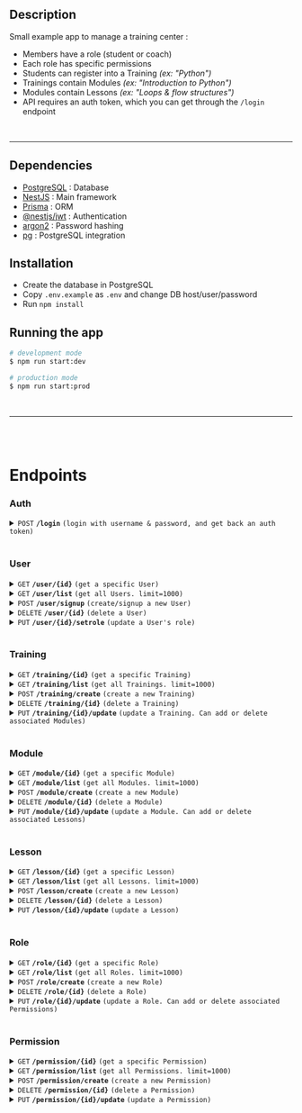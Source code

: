 ## Description

Small example app to manage a training center :
- Members have a role (student or coach)
- Each role has specific permissions
- Students can register into a Training *(ex: "Python")*
- Trainings contain Modules *(ex: "Introduction to Python")*
- Modules contain Lessons *(ex: "Loops & flow structures")*
- API requires an auth token, which you can get through the `/login` endpoint

<br><hr>

## Dependencies

- [PostgreSQL](https://www.postgresql.org/download/) : Database
- [NestJS](https://github.com/nestjs/nest) : Main framework
- [Prisma](https://github.com/prisma/prisma) : ORM
- [@nestjs/jwt](https://www.npmjs.com/package/@nestjs/jwt) : Authentication
- [argon2](https://www.npmjs.com/package/argon2) : Password hashing
- [pg](https://www.npmjs.com/package/pg) : PostgreSQL integration

## Installation

- Create the database in PostgreSQL
- Copy `.env.example` as `.env` and change DB host/user/password
- Run `npm install`

## Running the app

```bash
# development mode
$ npm run start:dev

# production mode
$ npm run start:prod
```

<br><hr><br><br>





# Endpoints


### Auth

<details>
 <summary><code>POST</code> <code><b>/login</b></code> <code>(login with username & password, and get back an auth token)</code></summary>

##### Parameters

> | name      |  type     | data type               | description                                                           |
> |-----------|-----------|-------------------------|-----------------------------------------------------------------------|
> | name      |  required | string                  | username                                                              |
> | password  |  required | string                  | password                                                              |

##### Responses

> | http code     | content-type                      | response                                                            |
> |---------------|-----------------------------------|---------------------------------------------------------------------|
> | `200`         | `application/json`                | ` `                                                                 |
> | `TODO`        | `application/json`                | ` `                                                                 |

##### Example cURL

> ```bash
>  curl -X GET -H "Content-Type: application/json" http://localhost:3000/login
> ```

</details><br>



### User

<details>
 <summary><code>GET</code> <code><b>/user/{id}</b></code> <code>(get a specific User)</code></summary>

##### Parameters

> | name      |  type     | data type               | description                                                           |
> |-----------|-----------|-------------------------|-----------------------------------------------------------------------|
> | id        |  required | int                     | User id                                                               |

##### Responses

> | http code     | content-type                      | response                                                            |
> |---------------|-----------------------------------|---------------------------------------------------------------------|
> | `200`         | `application/json`                | User                                                                |
> | `404`         | `application/json`                | `{"code":"404","message":"Not Found"}`                              |

##### Example cURL

> ```bash
>  curl -X GET -H "Content-Type: application/json" -H "Authorization: Bearer [token]" http://localhost:3000/user/1
> ```

</details>


<details>
 <summary><code>GET</code> <code><b>/user/list</b></code> <code>(get all Users. limit=1000)</code></summary>

##### Parameters

> None

##### Responses

> | http code     | content-type                      | response                                                            |
> |---------------|-----------------------------------|---------------------------------------------------------------------|
> | `200`         | `application/json`                | User[]                                                              |
> | `404`         | `application/json`                | `{"code":"404","message":"Not Found"}`                              |

##### Example cURL

> ```bash
>  curl -X GET -H "Content-Type: application/json" -H "Authorization: Bearer [token]" http://localhost:3000/user/list
> ```

</details>


<details>
 <summary><code>POST</code> <code><b>/user/signup</b></code> <code>(create/signup a new User)</code></summary>

##### Parameters

> | name      |  type     | data type               | description                                                           |
> |-----------|-----------|-------------------------|-----------------------------------------------------------------------|
> | roleID    |  required | int                     | N/A                                                                   |
> | name      |  required | string                  | username                                                              |
> | password  |  required | string                  | password (will be hashed)                                             |

##### Responses

> | http code     | content-type                      | response                                                            |
> |---------------|-----------------------------------|---------------------------------------------------------------------|
> | `200`         | `application/json`                | User                                                                |
> | `404`         | `application/json`                | `{"code":"404","message":"Not Found"}`                              |

##### Example cURL

> ```bash
>  curl -X POST -H "Content-Type: application/json" -H "Authorization: Bearer [token]" -d data.json http://localhost:3000/user/signup
> ```

</details>


<details>
 <summary><code>DELETE</code> <code><b>/user/{id}</b></code> <code>(delete a User)</code></summary>

##### Parameters

> | name      |  type     | data type               | description                                                           |
> |-----------|-----------|-------------------------|-----------------------------------------------------------------------|
> | id        |  required | int                     | User id                                                               |

##### Responses

> | http code     | content-type                      | response                                                            |
> |---------------|-----------------------------------|---------------------------------------------------------------------|
> | `200`         | `application/json`                | User                                                                |
> | `404`         | `application/json`                | `{"code":"404","message":"Not Found"}`                              |

##### Example cURL

> ```bash
>  curl -X DELETE -H "Content-Type: application/json" -H "Authorization: Bearer [token]" http://localhost:3000/user/1/delete
> ```

</details>


<details>
 <summary><code>PUT</code> <code><b>/user/{id}/setrole</b></code> <code>(update a User's role)</code></summary>

##### Parameters

> | name      |  type     | data type               | description                                                           |
> |-----------|-----------|-------------------------|-----------------------------------------------------------------------|
> | id        |  required | int                     | User id                                                               |
> | roleID    |  required | int                     | roleId of the new role                                                |

##### Responses

> | http code     | content-type                      | response                                                            |
> |---------------|-----------------------------------|---------------------------------------------------------------------|
> | `200`         | `application/json`                | User                                                                |
> | `404`         | `application/json`                | `{"code":"404","message":"Not Found"}`                              |

##### Example cURL

> ```bash
>  curl -X PUT -H "Content-Type: application/json" -H "Authorization: Bearer [token]" -d data.json http://localhost:3000/user/1/setrole
> ```

</details>


<br>


### Training

<details>
 <summary><code>GET</code> <code><b>/training/{id}</b></code> <code>(get a specific Training)</code></summary>

##### Parameters

> | name      |  type     | data type               | description                                                           |
> |-----------|-----------|-------------------------|-----------------------------------------------------------------------|
> | id        |  required | int                     | Training id                                                           |

##### Responses

> | http code     | content-type                      | response                                                            |
> |---------------|-----------------------------------|---------------------------------------------------------------------|
> | `200`         | `application/json`                | Training                                                            |
> | `404`         | `application/json`                | `{"code":"404","message":"Not Found"}`                              |

##### Example cURL

> ```bash
>  curl -X GET -H "Content-Type: application/json" -H "Authorization: Bearer [token]" http://localhost:3000/training/1
> ```

</details>


<details>
 <summary><code>GET</code> <code><b>/training/list</b></code> <code>(get all Trainings. limit=1000)</code></summary>

##### Parameters

> None

##### Responses

> | http code     | content-type                      | response                                                            |
> |---------------|-----------------------------------|---------------------------------------------------------------------|
> | `200`         | `application/json`                | Training[]                                                          |
> | `404`         | `application/json`                | `{"code":"404","message":"Not Found"}`                              |

##### Example cURL

> ```bash
>  curl -X GET -H "Content-Type: application/json" -H "Authorization: Bearer [token]" http://localhost:3000/training/list
> ```

</details>


<details>
 <summary><code>POST</code> <code><b>/training/create</b></code> <code>(create a new Training)</code></summary>

##### Parameters

> | name      |  type     | data type               | description                                                           |
> |-----------|-----------|-------------------------|-----------------------------------------------------------------------|
> | name      |  required | string                  | Name of the Training                                                  |
> | modules   |  required | int[]                   | Array of Module ids to include in this Training                       |
> | coachId   |  required | int                     | User ID of the coach assigned to this module                          |

##### Responses

> | http code     | content-type                      | response                                                            |
> |---------------|-----------------------------------|---------------------------------------------------------------------|
> | `200`         | `application/json`                | Training                                                            |
> | `TODO`        | `application/json`                |                                                                     |

##### Example cURL

> ```bash
>  curl -X POST -H "Content-Type: application/json" -H "Authorization: Bearer [token]" -d data.json http://localhost:3000/training/create
> ```

</details>


<details>
 <summary><code>DELETE</code> <code><b>/training/{id}</b></code> <code>(delete a Training)</code></summary>

##### Parameters

> | name      |  type     | data type               | description                                                           |
> |-----------|-----------|-------------------------|-----------------------------------------------------------------------|
> | id        |  required | int                     | Training id                                                               |

##### Responses

> | http code     | content-type                      | response                                                            |
> |---------------|-----------------------------------|---------------------------------------------------------------------|
> | `200`         | `application/json`                | Training                                                                |
> | `404`         | `application/json`                | `{"code":"404","message":"Not Found"}`                              |

##### Example cURL

> ```bash
>  curl -X DELETE -H "Content-Type: application/json" -H "Authorization: Bearer [token]" http://localhost:3000/training/1/delete
> ```

</details>


<details>
 <summary><code>PUT</code> <code><b>/training/{id}/update</b></code> <code>(update a Training. Can add or delete associated Modules)</code></summary>

##### Parameters

> | name           |  type     | data type               | description                                                           |
> |----------------|-----------|-------------------------|-----------------------------------------------------------------------|
> | name           |  optional | string                  | Training id                                                           |
> | addModules     |  optional | int[]                   | list of Modules to add to this Training                               |
> | deleteModules  |  optional | int[]                   | list of Modules to delete from this Training                          |

##### Responses

> | http code     | content-type                      | response                                                            |
> |---------------|-----------------------------------|---------------------------------------------------------------------|
> | `200`         | `application/json`                | Training                                                            |
> | `404`         | `application/json`                | `{"code":"404","message":"Not Found"}`                              |

##### Example cURL

> ```bash
>  curl -X PUT -H "Content-Type: application/json" -H "Authorization: Bearer [token]" -d data.json http://localhost:3000/training/1/update
> ```

</details>


<br>


### Module

<details>
 <summary><code>GET</code> <code><b>/module/{id}</b></code> <code>(get a specific Module)</code></summary>

##### Parameters

> | name      |  type     | data type               | description                                                           |
> |-----------|-----------|-------------------------|-----------------------------------------------------------------------|
> | id        |  required | int                     | Module id                                                           |

##### Responses

> | http code     | content-type                      | response                                                            |
> |---------------|-----------------------------------|---------------------------------------------------------------------|
> | `200`         | `application/json`                | Module                                                            |
> | `404`         | `application/json`                | `{"code":"404","message":"Not Found"}`                              |

##### Example cURL

> ```bash
>  curl -X GET -H "Content-Type: application/json" -H "Authorization: Bearer [token]" http://localhost:3000/module/1
> ```

</details>


<details>
 <summary><code>GET</code> <code><b>/module/list</b></code> <code>(get all Modules. limit=1000)</code></summary>

##### Parameters

> None

##### Responses

> | http code     | content-type                      | response                                                            |
> |---------------|-----------------------------------|---------------------------------------------------------------------|
> | `200`         | `application/json`                | Module[]                                                          |
> | `404`         | `application/json`                | `{"code":"404","message":"Not Found"}`                              |

##### Example cURL

> ```bash
>  curl -X GET -H "Content-Type: application/json" -H "Authorization: Bearer [token]" http://localhost:3000/module/list
> ```

</details>


<details>
 <summary><code>POST</code> <code><b>/module/create</b></code> <code>(create a new Module)</code></summary>

##### Parameters

> | name      |  type     | data type               | description                                                           |
> |-----------|-----------|-------------------------|-----------------------------------------------------------------------|
> | name      |  required | string                  | Name of the Module                                                    |
> | lessons   |  optional | int[]                   | Array of Lessons to include in this Module                            |

##### Responses

> | http code     | content-type                      | response                                                            |
> |---------------|-----------------------------------|---------------------------------------------------------------------|
> | `200`         | `application/json`                | Module                                                            |
> | `TODO`        | `application/json`                |                                                                     |

##### Example cURL

> ```bash
>  curl -X POST -H "Content-Type: application/json" -H "Authorization: Bearer [token]" -d data.json http://localhost:3000/module/create
> ```

</details>


<details>
 <summary><code>DELETE</code> <code><b>/module/{id}</b></code> <code>(delete a Module)</code></summary>

##### Parameters

> | name      |  type     | data type               | description                                                           |
> |-----------|-----------|-------------------------|-----------------------------------------------------------------------|
> | id        |  required | int                     | Module id                                                               |

##### Responses

> | http code     | content-type                      | response                                                            |
> |---------------|-----------------------------------|---------------------------------------------------------------------|
> | `200`         | `application/json`                | Module                                                                |
> | `404`         | `application/json`                | `{"code":"404","message":"Not Found"}`                              |

##### Example cURL

> ```bash
>  curl -X DELETE -H "Content-Type: application/json" -H "Authorization: Bearer [token]" http://localhost:3000/module/1/delete
> ```

</details>


<details>
 <summary><code>PUT</code> <code><b>/module/{id}/update</b></code> <code>(update a Module. Can add or delete associated Lessons)</code></summary>

##### Parameters

> | name           |  type     | data type               | description                                                           |
> |----------------|-----------|-------------------------|-----------------------------------------------------------------------|
> | name           |  optional | string                  | Module id                                                             |
> | addLessons     |  optional | int[]                   | list of Lessons to add to this Module                                 |
> | deleteLessons  |  optional | int[]                   | list of Lessons to delete from this Module                            |

##### Responses

> | http code     | content-type                      | response                                                            |
> |---------------|-----------------------------------|---------------------------------------------------------------------|
> | `200`         | `application/json`                | Module                                                              |
> | `404`         | `application/json`                | `{"code":"404","message":"Not Found"}`                              |

##### Example cURL

> ```bash
>  curl -X PUT -H "Content-Type: application/json" -H "Authorization: Bearer [token]" -d data.json http://localhost:3000/module/1/update
> ```

</details>


<br>


### Lesson

<details>
 <summary><code>GET</code> <code><b>/lesson/{id}</b></code> <code>(get a specific Lesson)</code></summary>

##### Parameters

> | name      |  type     | data type               | description                                                           |
> |-----------|-----------|-------------------------|-----------------------------------------------------------------------|
> | id        |  required | int                     | Lesson id                                                             |

##### Responses

> | http code     | content-type                      | response                                                            |
> |---------------|-----------------------------------|---------------------------------------------------------------------|
> | `200`         | `application/json`                | Lesson                                                              |
> | `404`         | `application/json`                | `{"code":"404","message":"Not Found"}`                              |

##### Example cURL

> ```bash
>  curl -X GET -H "Content-Type: application/json" -H "Authorization: Bearer [token]" http://localhost:3000/lesson/1
> ```

</details>


<details>
 <summary><code>GET</code> <code><b>/lesson/list</b></code> <code>(get all Lessons. limit=1000)</code></summary>

##### Parameters

> None

##### Responses

> | http code     | content-type                      | response                                                            |
> |---------------|-----------------------------------|---------------------------------------------------------------------|
> | `200`         | `application/json`                | Lesson[]                                                          |
> | `404`         | `application/json`                | `{"code":"404","message":"Not Found"}`                              |

##### Example cURL

> ```bash
>  curl -X GET -H "Content-Type: application/json" -H "Authorization: Bearer [token]" http://localhost:3000/lesson/list
> ```

</details>


<details>
 <summary><code>POST</code> <code><b>/lesson/create</b></code> <code>(create a new Lesson)</code></summary>

##### Parameters

> | name      |  type     | data type               | description                                                           |
> |-----------|-----------|-------------------------|-----------------------------------------------------------------------|
> | name      |  optional | string                  | Name of the Lesson                                                    |
> | content   |  required | int[]                   | Array of Lessons to include in this Lesson                            |
> | authorId  |  required | int                     | User id of author                                                     |

##### Responses

> | http code     | content-type                      | response                                                            |
> |---------------|-----------------------------------|---------------------------------------------------------------------|
> | `200`         | `application/json`                | Lesson                                                            |
> | `TODO`        | `application/json`                |                                                                     |

##### Example cURL

> ```bash
>  curl -X POST -H "Content-Type: application/json" -H "Authorization: Bearer [token]" -d data.json http://localhost:3000/lesson/create
> ```

</details>


<details>
 <summary><code>DELETE</code> <code><b>/lesson/{id}</b></code> <code>(delete a Lesson)</code></summary>

##### Parameters

> | name      |  type     | data type               | description                                                           |
> |-----------|-----------|-------------------------|-----------------------------------------------------------------------|
> | id        |  required | int                     | Lesson id                                                               |

##### Responses

> | http code     | content-type                      | response                                                            |
> |---------------|-----------------------------------|---------------------------------------------------------------------|
> | `200`         | `application/json`                | Lesson                                                                |
> | `404`         | `application/json`                | `{"code":"404","message":"Not Found"}`                              |

##### Example cURL

> ```bash
>  curl -X DELETE -H "Content-Type: application/json" -H "Authorization: Bearer [token]" http://localhost:3000/lesson/1/delete
> ```

</details>


<details>
 <summary><code>PUT</code> <code><b>/lesson/{id}/update</b></code> <code>(update a Lesson)</code></summary>

##### Parameters

> | name           |  type     | data type               | description                                                           |
> |----------------|-----------|-------------------------|-----------------------------------------------------------------------|
> | name           |  optional | string                  | Lesson id                                                             |
> | content        |  optional | string                  | Lesson text content                                                   |

##### Responses

> | http code     | content-type                      | response                                                            |
> |---------------|-----------------------------------|---------------------------------------------------------------------|
> | `200`         | `application/json`                | Lesson                                                              |
> | `404`         | `application/json`                | `{"code":"404","message":"Not Found"}`                              |

##### Example cURL

> ```bash
>  curl -X PUT -H "Content-Type: application/json" -H "Authorization: Bearer [token]" -d data.json http://localhost:3000/lesson/1/update
> ```

</details>


<br>


### Role

<details>
 <summary><code>GET</code> <code><b>/role/{id}</b></code> <code>(get a specific Role)</code></summary>

##### Parameters

> | name      |  type     | data type               | description                                                           |
> |-----------|-----------|-------------------------|-----------------------------------------------------------------------|
> | id        |  required | int                     | Role id                                                             |

##### Responses

> | http code     | content-type                      | response                                                            |
> |---------------|-----------------------------------|---------------------------------------------------------------------|
> | `200`         | `application/json`                | Role                                                              |
> | `404`         | `application/json`                | `{"code":"404","message":"Not Found"}`                              |

##### Example cURL

> ```bash
>  curl -X GET -H "Content-Type: application/json" -H "Authorization: Bearer [token]" http://localhost:3000/role/1
> ```

</details>


<details>
 <summary><code>GET</code> <code><b>/role/list</b></code> <code>(get all Roles. limit=1000)</code></summary>

##### Parameters

> None

##### Responses

> | http code     | content-type                      | response                                                            |
> |---------------|-----------------------------------|---------------------------------------------------------------------|
> | `200`         | `application/json`                | Role[]                                                          |
> | `404`         | `application/json`                | `{"code":"404","message":"Not Found"}`                              |

##### Example cURL

> ```bash
>  curl -X GET -H "Content-Type: application/json" -H "Authorization: Bearer [token]" http://localhost:3000/role/list
> ```

</details>


<details>
 <summary><code>POST</code> <code><b>/role/create</b></code> <code>(create a new Role)</code></summary>

##### Parameters

> | name         |  type     | data type               | description                                                           |
> |--------------|-----------|-------------------------|-----------------------------------------------------------------------|
> | name         |  optional | string                  | Name of the Role                                                    |
> | permissions  |  required | int[]                   | Array of Roles to include in this Role                            |

##### Responses

> | http code     | content-type                      | response                                                            |
> |---------------|-----------------------------------|---------------------------------------------------------------------|
> | `200`         | `application/json`                | Role                                                            |
> | `TODO`        | `application/json`                |                                                                     |

##### Example cURL

> ```bash
>  curl -X POST -H "Content-Type: application/json" -H "Authorization: Bearer [token]" -d data.json http://localhost:3000/role/create
> ```

</details>


<details>
 <summary><code>DELETE</code> <code><b>/role/{id}</b></code> <code>(delete a Role)</code></summary>

##### Parameters

> | name      |  type     | data type               | description                                                           |
> |-----------|-----------|-------------------------|-----------------------------------------------------------------------|
> | id        |  required | int                     | Role id                                                               |

##### Responses

> | http code     | content-type                      | response                                                            |
> |---------------|-----------------------------------|---------------------------------------------------------------------|
> | `200`         | `application/json`                | Role                                                                |
> | `404`         | `application/json`                | `{"code":"404","message":"Not Found"}`                              |

##### Example cURL

> ```bash
>  curl -X DELETE -H "Content-Type: application/json" -H "Authorization: Bearer [token]" http://localhost:3000/role/1/delete
> ```

</details>


<details>
 <summary><code>PUT</code> <code><b>/role/{id}/update</b></code> <code>(update a Role. Can add or delete associated Permissions)</code></summary>

##### Parameters

> | name               |  type     | data type               | description                                                           |
> |--------------------|-----------|-------------------------|-----------------------------------------------------------------------|
> | name               |  optional | string                  | Role id                                                               |
> | addPermissions     |  optional | string                  | List of Permissions to add to this Role                               |
> | deletePermissions  |  optional | string                  | List of Permissions to remove from this Role                          |

##### Responses

> | http code     | content-type                      | response                                                            |
> |---------------|-----------------------------------|---------------------------------------------------------------------|
> | `200`         | `application/json`                | Role                                                              |
> | `404`         | `application/json`                | `{"code":"404","message":"Not Found"}`                              |

##### Example cURL

> ```bash
>  curl -X PUT -H "Content-Type: application/json" -H "Authorization: Bearer [token]" -d data.json http://localhost:3000/role/1/update
> ```

</details>


<br>


### Permission

<details>
 <summary><code>GET</code> <code><b>/permission/{id}</b></code> <code>(get a specific Permission)</code></summary>

##### Parameters

> | name      |  type     | data type               | description                                                           |
> |-----------|-----------|-------------------------|-----------------------------------------------------------------------|
> | id        |  required | int                     | Permission id                                                             |

##### Responses

> | http code     | content-type                      | response                                                            |
> |---------------|-----------------------------------|---------------------------------------------------------------------|
> | `200`         | `application/json`                | Permission                                                              |
> | `404`         | `application/json`                | `{"code":"404","message":"Not Found"}`                              |

##### Example cURL

> ```bash
>  curl -X GET -H "Content-Type: application/json" -H "Authorization: Bearer [token]" http://localhost:3000/permission/1
> ```

</details>


<details>
 <summary><code>GET</code> <code><b>/permission/list</b></code> <code>(get all Permissions. limit=1000)</code></summary>

##### Parameters

> None

##### Responses

> | http code     | content-type                      | response                                                            |
> |---------------|-----------------------------------|---------------------------------------------------------------------|
> | `200`         | `application/json`                | Permission[]                                                          |
> | `404`         | `application/json`                | `{"code":"404","message":"Not Found"}`                              |

##### Example cURL

> ```bash
>  curl -X GET -H "Content-Type: application/json" -H "Authorization: Bearer [token]" http://localhost:3000/permission/list
> ```

</details>


<details>
 <summary><code>POST</code> <code><b>/permission/create</b></code> <code>(create a new Permission)</code></summary>

##### Parameters

> | name         |  type     | data type               | description                               |
> |--------------|-----------|-------------------------|-------------------------------------------|
> | name         |  required | string                  | Name                                      |
> | description  |  required | string                  | Description                               |

##### Responses

> | http code     | content-type                      | response                                                            |
> |---------------|-----------------------------------|---------------------------------------------------------------------|
> | `200`         | `application/json`                | Permission                                                            |
> | `TODO`        | `application/json`                |                                                                     |

##### Example cURL

> ```bash
>  curl -X POST -H "Content-Type: application/json" -H "Authorization: Bearer [token]" -d data.json http://localhost:3000/permission/create
> ```

</details>


<details>
 <summary><code>DELETE</code> <code><b>/permission/{id}</b></code> <code>(delete a Permission)</code></summary>

##### Parameters

> | name      |  type     | data type               | description                                                           |
> |-----------|-----------|-------------------------|-----------------------------------------------------------------------|
> | id        |  required | int                     | Permission id                                                               |

##### Responses

> | http code     | content-type                      | response                                                            |
> |---------------|-----------------------------------|---------------------------------------------------------------------|
> | `200`         | `application/json`                | Permission                                                                |
> | `404`         | `application/json`                | `{"code":"404","message":"Not Found"}`                              |

##### Example cURL

> ```bash
>  curl -X DELETE -H "Content-Type: application/json" -H "Authorization: Bearer [token]" http://localhost:3000/permission/1/delete
> ```

</details>


<details>
 <summary><code>PUT</code> <code><b>/permission/{id}/update</b></code> <code>(update a Permission)</code></summary>

##### Parameters

> | name               |  type     | data type               | description                                                |
> |--------------------|-----------|-------------------------|------------------------------------------------------------|
> | name               |  optional | string                  | Permission name                                            |
> | description        |  optional | string                  | Permission description                                     |

##### Responses

> | http code     | content-type                      | response                                                            |
> |---------------|-----------------------------------|---------------------------------------------------------------------|
> | `200`         | `application/json`                | Permission                                                              |
> | `404`         | `application/json`                | `{"code":"404","message":"Not Found"}`                              |

##### Example cURL

> ```bash
>  curl -X PUT -H "Content-Type: application/json" -H "Authorization: Bearer [token]" -d data.json http://localhost:3000/permission/1/update
> ```

</details>



# 